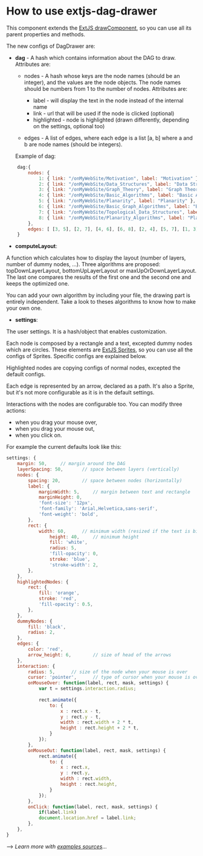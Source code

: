How to use extjs-dag-drawer
================

This component extends the [ExtJS drawComponent](http://docs.sencha.com/ext-js/4-1/#!/api/Ext.draw.Component), so you can use all its parent properties and methods.

The new configs of DagDrawer are:

* **dag** - A hash which contains information about the DAG to draw. Attributes are: 

   * nodes - A hash whose keys are the node names (should be an integer), and the values are the node objects. The node names should be numbers from 1 to the number of nodes. Attributes are:

      * label - will display the text in the node instead of the internal name
      * link - url that will be used if the node is clicked (optional)
      * highlighted - node is highlighted (drawn differently, depending on the settings, optional too)

   * edges - A list of edges, where each edge is a list [a, b] where a and b are node names (should be integers). 
  		
   Example of dag:
```javascript
	dag:{ 	
		nodes: {
		  	1: { link: "/onMyWebSite/Motivation", label: "Motivation" },
			2: { link: "/onMyWebSite/Data_Structures", label: "Data Structures" },
			3: { link: "/onMyWebSite/Graph_Theory", label: "Graph Theory", highlighted: 1 },
			4: { link: "/onMyWebSite/Basic_Algorithms", label: "Basic Algorithms" },
			5: { link: "/onMyWebSite/Planarity", label: "Planarity" },
			6: { link: "/onMyWebSite/Basic_Graph_Algorithms", label: "Basic Graph Algorithms" },
			7: { link: "/onMyWebSite/Topological_Data_Structures", label: "Topological Data Structures" },
			8: { link: "/onMyWebSite/Planarity_Algorithms", label: "Planarity Algorithms" }
		},
		edges: [ [3, 5], [2, 7], [4, 6], [6, 8], [2, 4], [5, 7], [1, 3], [2, 8], [1, 2], [7, 8], [3, 4] ]	
	}
```	
  		
* **computeLayout**:

A function which calculates how to display the layout (number of layers, number of dummy nodes, ...).
Three algorithms are proposed: topDownLayerLayout, bottomUpLayerLayout or maxUpOrDownLayerLayout.
The last one compares the results of the first one and the second one and keeps the optimized one.
  	
You can add your own algorithm by including your file, the drawing part is entirely independent.
Take a look to theses algorithms to know how to make your own one.
  	
  
* **settings**:

The user settings. It is a hash/object that enables customization.
  	
Each node is composed by a rectangle and a text, excepted dummy nodes which are circles.
These elements are [ExtJS Sprites](http://docs.sencha.com/ext-js/4-1/#!/api/Ext.draw.Sprite), so you can use all the configs of Sprites.
Specific configs are explained below.

Highlighted nodes are copying configs of normal nodes, excepted the default configs.

Each edge is represented by an arrow, declared as a path.
It's also a Sprite, but it's not more configurable as it is in the default settings. 

Interactions with the nodes are configurable too. You can modify three actions: 
   * when you drag your mouse over,
   * when you drag your mouse out,
   * when you click on.

For example the current defaults look like this:
```javascript  	
settings: {
	margin: 50,		// margin around the DAG  	
	layerSpacing: 50,		// space between layers (vertically)
	nodes: {
		spacing: 20,		// space between nodes (horizontally)
		label: {
			marginWidth: 5,		// margin between text and rectangle 
			marginHeight: 0,
			'font-size': '12px',		
			'font-family': 'Arial,Helvetica,sans-serif',
			'font-weight': 'bold',
		},
		rect: {
			width: 60,		// minimum width (resized if the text is bigger)
		        height: 40,		// minimum height
		        fill: 'white',
		        radius: 5,
		        'fill-opacity': 0,
		        stroke: 'blue',
		        'stroke-width': 2,
		},
	},
	highlightedNodes: {
		rect: {
			fill: 'orange',
			stroke: 'red',
			'fill-opacity': 0.5,
		},
	},
	dummyNodes: {
		fill: 'black',
		radius: 2,
	},
	edges: {
		color: 'red',
		arrow_height: 6,		// size of head of the arrows
	},
	interaction: {
		radius: 5,		// size of the node when your mouse is over
		cursor: 'pointer',		// type of cursor when your mouse is over
		onMouseOver: function(label, rect, mask, settings) {
			var t = settings.interaction.radius;
			
			rect.animate({
				to: {
					x : rect.x - t,
					y : rect.y - t,
					width : rect.width + 2 * t,
					height : rect.height + 2 * t,
				}
			});
		},
		onMouseOut: function(label, rect, mask, settings) {
			rect.animate({
				to: {
					x : rect.x,
					y : rect.y,
					width : rect.width,
					height : rect.height,
				}
			});
		},
		onClick: function(label, rect, mask, settings) {
			if(label.link)
			document.location.href = label.link;
		},
	},
}
```	
  	
--> _Learn more with [examples sources](../examples)..._
